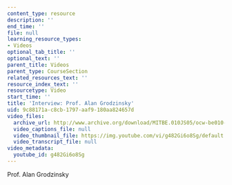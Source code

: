 ```yaml
---
content_type: resource
description: ''
end_time: ''
file: null
learning_resource_types:
- Videos
optional_tab_title: ''
optional_text: ''
parent_title: Videos
parent_type: CourseSection
related_resources_text: ''
resource_index_text: ''
resourcetype: Video
start_time: ''
title: 'Interview: Prof. Alan Grodzinsky'
uid: 9c88171a-c8cb-1797-aaf9-180aa824657d
video_files:
  archive_url: http://www.archive.org/download/MITBE.010JS05/ocw-be010-Grodzinski-220k.mp4
  video_captions_file: null
  video_thumbnail_file: https://img.youtube.com/vi/g482Gi6o8Sg/default.jpg
  video_transcript_file: null
video_metadata:
  youtube_id: g482Gi6o8Sg
---
```


Prof. Alan Grodzinsky

